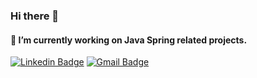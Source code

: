 ### Hi there 👋

#### 🔭 I’m currently working on Java Spring related projects. 

[![Linkedin Badge](https://img.shields.io/badge/-kubilayisen-blue?style=flat-square&logo=Linkedin&logoColor=white&link=https://www.linkedin.com/in/kubilayisen/)](https://www.linkedin.com/in/serhat-akdeniz-664546ba/) 
[![Gmail Badge](https://img.shields.io/badge/-isen.kubilay@gmail.com-c14438?style=flat-square&logo=Gmail&logoColor=white&link=mailto:zerhat@gmail.com)](mailto:zerhat@gmail.com)

<!-- Software Engineer at <a href="https://www.ozdilekteyim.com" target="_blank"><img width="100px" height="50px" style="vertical-align:middle" src="https://www.ozdilek.com.tr/tr/images/logo/logo.svg" /></a>

<!-- #### 📫 How to reach me: ... -->
<!--
**ulothrix/ulothrix** is a ✨ _special_ ✨ repository because its `README.md` (this file) appears on your GitHub profile.

Here are some ideas to get you started:

- 
- 🌱 I’m currently learning ...
- 👯 I’m looking to collaborate on ...
- 🤔 I’m looking for help with ...
- 💬 Ask me about ...

- 😄 Pronouns: ...
- ⚡ Fun fact: ...
-->
